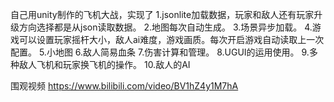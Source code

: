 自己用unity制作的飞机大战，实现了
1.jsonlite加载数据，玩家和敌人还有玩家升级方向选择都是从json读取数据。
2.地图每次自动生成。
3.场景异步加载。
4.游戏可以设置玩家摇杆大小，敌人ai难度，游戏画质。每次开启游戏自动读取上一次配置。
5.小地图
6.敌人简易血条
7.伤害计算和管理。
8.UGUI的运用使用。
9.多种敌人飞机和玩家换飞机的操作。
10.敌人的AI

围观视频
https://www.bilibili.com/video/BV1hZ4y1M7hA
